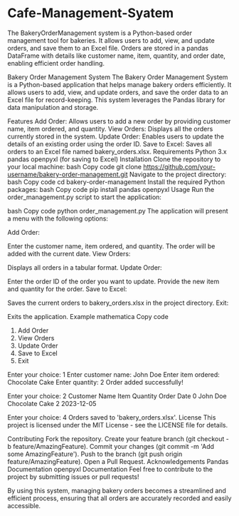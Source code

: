 # Cafe-Management-Syatem
The BakeryOrderManagement system is a Python-based order management tool for bakeries. It allows users to add, view, and update orders, and save them to an Excel file. Orders are stored in a pandas DataFrame with details like customer name, item, quantity, and order date, enabling efficient order handling.

Bakery Order Management System
The Bakery Order Management System is a Python-based application that helps manage bakery orders efficiently. It allows users to add, view, and update orders, and save the order data to an Excel file for record-keeping. This system leverages the Pandas library for data manipulation and storage.

Features
Add Order: Allows users to add a new order by providing customer name, item ordered, and quantity.
View Orders: Displays all the orders currently stored in the system.
Update Order: Enables users to update the details of an existing order using the order ID.
Save to Excel: Saves all orders to an Excel file named bakery_orders.xlsx.
Requirements
Python 3.x
pandas
openpyxl (for saving to Excel)
Installation
Clone the repository to your local machine:
bash
Copy code
git clone https://github.com/your-username/bakery-order-management.git
Navigate to the project directory:
bash
Copy code
cd bakery-order-management
Install the required Python packages:
bash
Copy code
pip install pandas openpyxl
Usage
Run the order_management.py script to start the application:

bash
Copy code
python order_management.py
The application will present a menu with the following options:

Add Order:

Enter the customer name, item ordered, and quantity.
The order will be added with the current date.
View Orders:

Displays all orders in a tabular format.
Update Order:

Enter the order ID of the order you want to update.
Provide the new item and quantity for the order.
Save to Excel:

Saves the current orders to bakery_orders.xlsx in the project directory.
Exit:

Exits the application.
Example
mathematica
Copy code
1. Add Order
2. View Orders
3. Update Order
4. Save to Excel
5. Exit

Enter your choice: 1
Enter customer name: John Doe
Enter item ordered: Chocolate Cake
Enter quantity: 2
Order added successfully!

Enter your choice: 2
   Customer Name           Item  Quantity  Order Date
0     John Doe  Chocolate Cake         2  2023-12-05

Enter your choice: 4
Orders saved to 'bakery_orders.xlsx'.
License
This project is licensed under the MIT License - see the LICENSE file for details.

Contributing
Fork the repository.
Create your feature branch (git checkout -b feature/AmazingFeature).
Commit your changes (git commit -m 'Add some AmazingFeature').
Push to the branch (git push origin feature/AmazingFeature).
Open a Pull Request.
Acknowledgements
Pandas Documentation
openpyxl Documentation
Feel free to contribute to the project by submitting issues or pull requests!

By using this system, managing bakery orders becomes a streamlined and efficient process, ensuring that all orders are accurately recorded and easily accessible.
